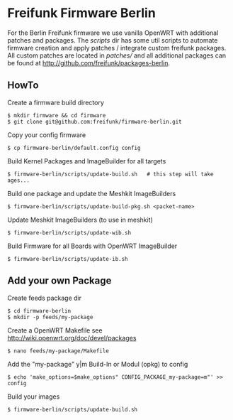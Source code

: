 Freifunk Firmware Berlin
========================

For the Berlin Freifunk firmware we use vanilla OpenWRT with additional patches
and packages. The *scripts* dir has some util scripts to automate firmware
creation and apply patches / integrate custom freifunk packages. All custom
patches are located in *patches/* and all additional packages can be found at
http://github.com/freifunk/packages-berlin.

HowTo
-----

Create a firmware build directory
```
$ mkdir firmware && cd firmware
$ git clone git@github.com:freifunk/firmware-berlin.git
```

Copy your config firmware
```
$ cp firmware-berlin/default.config config
```

Build Kernel Packages and ImageBuilder for all targets
```
$ firmware-berlin/scripts/update-build.sh   # this step will take ages...
```

Build one package and update the Meshkit ImageBuilders
```
$ firmware-berlin/scripts/update-build-pkg.sh <packet-name>
```

Update Meshkit ImageBuilders (to use in meshkit)
```
$ firmware-berlin/scripts/update-wib.sh
```

Build Firmware for all Boards with OpenWRT ImageBuilder
```
$ firmware-berlin/scripts/update-ib.sh
```


Add your own Package
--------------------

Create feeds package dir
```
$ cd firmware-berlin
$ mkdir -p feeds/my-package
```

Create a OpenWRT Makefile see http://wiki.openwrt.org/doc/devel/packages
```
$ nano feeds/my-package/Makefile
```

Add the "my-package" y|m Build-In or Modul (opkg) to config
```
$ echo 'make_options=$make_options" CONFIG_PACKAGE_my-package=m"' >> config
```

Build your images
```
$ firmware-berlin/scripts/update-build.sh
```
